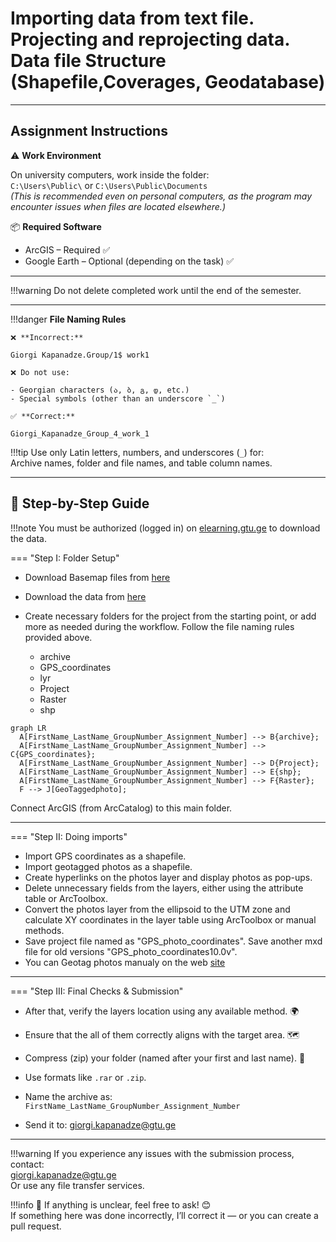 # Importing data from text file. Projecting and reprojecting data. Data file Structure (Shapefile,Coverages, Geodatabase) 

---
## Assignment Instructions

⚠️ **Work Environment**

On university computers, work inside the folder:  
`C:\Users\Public\` or `C:\Users\Public\Documents`  
*(This is recommended even on personal computers, as the program may encounter issues when files are located elsewhere.)*

📦 **Required Software**

* ArcGIS – Required ✅  
* Google Earth – Optional (depending on the task) ✅

---

!!!warning
    Do not delete completed work until the end of the semester.

---

!!!danger 
    **File Naming Rules**

    ❌ **Incorrect:**  

    Giorgi Kapanadze.Group/1$ work1  

    ❌ Do not use:

    - Georgian characters (ა, ბ, გ, დ, etc.)  
    - Special symbols (other than an underscore `_`)

    ✅ **Correct:**

    Giorgi_Kapanadze_Group_4_work_1  

!!!tip
    Use only Latin letters, numbers, and underscores (`_`) for:  
    Archive names, folder and file names, and table column names.

---

## 📘 Step-by-Step Guide

!!!note
    You must be authorized (logged in) on [elearning.gtu.ge](https://elearning.gtu.ge) to download the data.


=== "Step I: Folder Setup"
* Download Basemap files from [here](https://elearning.gtu.ge/pluginfile.php/572869/mod_folder/content/0/Basemaps_lyr.zip?forcedownload=1)
* Download the data from [here](https://elearning.gtu.ge/pluginfile.php/572869/mod_folder/content/0/GPS_AND_Photo.zip?forcedownload=1)
    
* Create necessary folders for the project from the starting point, or add more as needed during the workflow. Follow the file naming rules provided above. <br>
    - archive
    - GPS_coordinates 
    - lyr
    - Project 
    - Raster 
    - shp

``` mermaid
graph LR
  A[FirstName_LastName_GroupNumber_Assignment_Number] --> B{archive};
  A[FirstName_LastName_GroupNumber_Assignment_Number] --> C{GPS_coordinates};
  A[FirstName_LastName_GroupNumber_Assignment_Number] --> D{Project};
  A[FirstName_LastName_GroupNumber_Assignment_Number] --> E{shp};
  A[FirstName_LastName_GroupNumber_Assignment_Number] --> F{Raster};
  F --> J[GeoTaggedphoto];
```

Connect ArcGIS (from ArcCatalog) to this main folder.

---


=== "Step II: Doing imports"
* Import GPS coordinates as a shapefile. <br>
* Import geotagged photos as a shapefile. <br>
* Create hyperlinks on the photos layer and display photos as pop-ups. <br>
* Delete unnecessary fields from the layers, either using the attribute table or ArcToolbox. <br>
* Convert the photos layer from the ellipsoid to the UTM zone and calculate XY coordinates in the layer table using ArcToolbox or manual methods. <br>
* Save project file named as "GPS_photo_coordinates". Save another mxd file for old versions "GPS_photo_coordinates10.0v".
* You can Geotag photos manualy on the web [site](https://tool.geoimgr.com/)


---

=== "Step III: Final Checks & Submission"
* After that, verify the layers location using any available method. 🌍
* Ensure that the all of them correctly aligns with the target area. 🗺
* Compress (zip) your folder (named after your first and last name). 💾
* Use formats like `.rar` or `.zip`.
* Name the archive as:  
  `FirstName_LastName_GroupNumber_Assignment_Number`

* Send it to: giorgi.kapanadze@gtu.ge

---

!!!warning
    If you experience any issues with the submission process, contact:  
    giorgi.kapanadze@gtu.ge  
    Or use any file transfer services.

!!!info
    📌 If anything is unclear, feel free to ask! 😊  
    If something here was done incorrectly, I’ll correct it — or you can create a pull request. 







